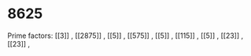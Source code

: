 # 8625

Prime factors: [[3]] , [[2875]] , [[5]] , [[575]] , [[5]] , [[115]] , [[5]] , [[23]] , [[23]] , 